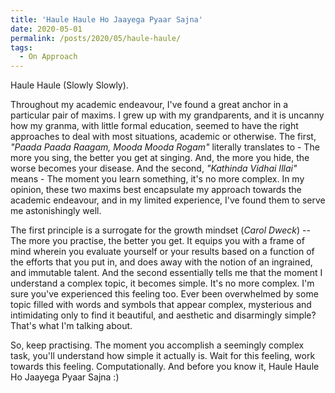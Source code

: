 ```yaml
---
title: 'Haule Haule Ho Jaayega Pyaar Sajna'
date: 2020-05-01
permalink: /posts/2020/05/haule-haule/
tags:
  - On Approach
---
```


Haule Haule (Slowly Slowly).

Throughout my academic endeavour, I've found a great anchor in a particular pair of maxims. I grew up with my grandparents, and it is uncanny how my granma, with little formal education, seemed to have the right approaches to deal with most situations, academic or otherwise. The first, _"Paada Paada Raagam, Mooda Mooda Rogam"_ literally translates to - The more you sing, the better you get at singing. And, the more you hide, the worse becomes your disease. And the second, _"Kathinda Vidhai Illai"_ means - The moment you learn something, it's no more complex. In my opinion, these two maxims best encapsulate my approach towards the academic endeavour, and in my limited experience, I've found them to serve me astonishingly well. 

The first principle is a surrogate for the growth mindset (_Carol Dweck_) -- The more you practise, the better you get. It equips you with a frame of mind wherein you evaluate yourself or your results based on a function of the efforts that you put in, and does away with the notion of an ingrained, and immutable talent. And the second essentially tells me that the moment I understand a complex topic, it becomes simple. It's no more complex. I'm sure you've experienced this feeling too. Ever been overwhelmed by some topic filled with words and symbols that appear complex, mysterious and intimidating only to find it beautiful, and aesthetic and disarmingly simple? That's what I'm talking about.

So, keep practising. The moment you accomplish a seemingly complex task, you'll understand how simple it actually is. Wait for this feeling, work towards this feeling. Computationally. And before you know it, Haule Haule Ho Jaayega Pyaar Sajna :)
